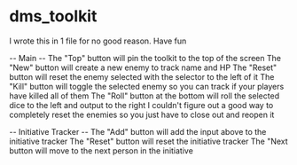 # dms_toolkit
 I wrote this in 1 file for no good reason. Have fun

-- Main --
The "Top" button will pin the toolkit to the top of the screen
The "New" button will create a new enemy to track name and HP
The "Reset" button will reset the enemy selected with the selector to the left of it
The "Kill" button will toggle the selected enemy so you can track if your players have killed all of them
The "Roll" button at the bottom will roll the selected dice to the left and output to the right
I couldn't figure out a good way to completely reset the enemies so you just have to close out and reopen it

-- Initiative Tracker --
The "Add" button will add the input above to the initiative tracker
The "Reset" button will reset the initiative tracker
The "Next button will move to the next person in the initiative
